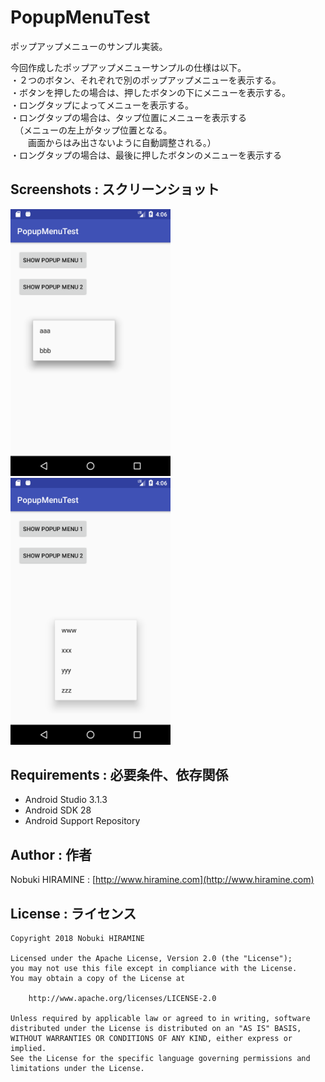 # PopupMenuTest
ポップアップメニューのサンプル実装。  

今回作成したポップアップメニューサンプルの仕様は以下。  
・２つのボタン、それぞれで別のポップアップメニューを表示する。  
・ボタンを押したの場合は、押したボタンの下にメニューを表示する。  
・ロングタップによってメニューを表示する。  
・ロングタップの場合は、タップ位置にメニューを表示する  
　（メニューの左上がタップ位置となる。  
 　　画面からはみ出さないように自動調整される。）  
・ロングタップの場合は、最後に押したボタンのメニューを表示する   

## Screenshots : スクリーンショット
<img src="_images/Screenshot_01.png" width="256" alt="Screenshot"/> <img src="_images/Screenshot_02.png" width="256" alt="Screenshot"/> 

## Requirements : 必要条件、依存関係
- Android Studio 3.1.3
- Android SDK 28
- Android Support Repository

## Author : 作者
Nobuki HIRAMINE : [http://www.hiramine.com](http://www.hiramine.com)

## License : ライセンス
```
Copyright 2018 Nobuki HIRAMINE

Licensed under the Apache License, Version 2.0 (the "License");
you may not use this file except in compliance with the License.
You may obtain a copy of the License at

    http://www.apache.org/licenses/LICENSE-2.0

Unless required by applicable law or agreed to in writing, software
distributed under the License is distributed on an "AS IS" BASIS,
WITHOUT WARRANTIES OR CONDITIONS OF ANY KIND, either express or implied.
See the License for the specific language governing permissions and
limitations under the License.
```
